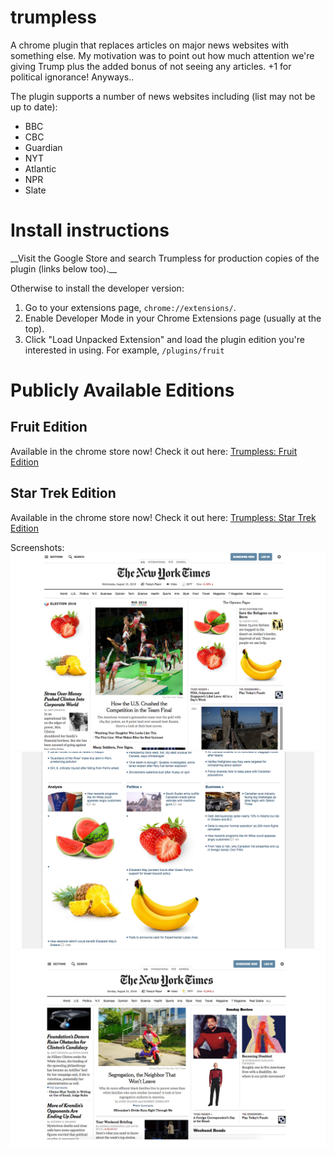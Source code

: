 # trumpless
A chrome plugin that replaces articles on major news websites with something else. My motivation was to point out how much attention we're giving Trump plus the added bonus of not seeing any articles. +1 for political ignorance! Anyways..

The plugin supports a number of news websites including (list may not be up to date):
* BBC 
* CBC
* Guardian
* NYT 
* Atlantic
* NPR
* Slate

<h1>Install instructions</h1>
__Visit the Google Store and search Trumpless for production copies of the plugin (links below too).__

Otherwise to install the developer version:

1. Go to your extensions page, `chrome://extensions/`.
2. Enable Developer Mode in your Chrome Extensions page (usually at the top).
3. Click "Load Unpacked Extension" and load the plugin edition you're interested in using. For example, `/plugins/fruit`

<h1>Publicly Available Editions</h1>
<h2>Fruit Edition</h2>
Available in the chrome store now! Check it out here: <a href="https://chrome.google.com/webstore/detail/trumpless-fruit-edition/blnmhfkeplhbhlgmchnlilgapfcdhpfb"> Trumpless: Fruit Edition</a>

<h2>Star Trek Edition</h2>
Available in the chrome store now! Check it out here: <a href="https://chrome.google.com/webstore/detail/trumpless-star-trek-editi/hgedajpdobgalcphbaboefngkeipdhik"> Trumpless: Star Trek Edition</a>

Screenshots:
![first screenshot](/screenshots/ss2.jpg?raw=true)
![second screenshot](/screenshots/ss1.jpg?raw=true)
![third screenshot](/screenshots/trek_ss1.jpg?raw=true)
